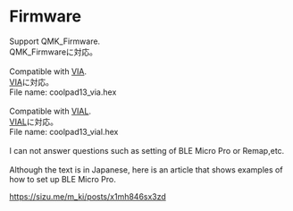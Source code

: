 # Firmware

Support QMK_Firmware.
<br>
QMK_Firmwareに対応。
<br>
<br>
Compatible with [VIA](https://usevia.app/).
<br>
[VIA](https://usevia.app/)に対応。
<br>
File name: coolpad13_via.hex
<br>
<br>
Compatible with [VIAL](https://get.vial.today/).
<br>
[VIAL](https://get.vial.today/)に対応。
<br>
File name: coolpad13_vial.hex
<br>
<br>
I can not answer questions such as setting of BLE Micro Pro or Remap,etc.
<br>
<br>
Although the text is in Japanese, here is an article that shows examples of how to set up BLE Micro Pro.
<br>

https://sizu.me/m_ki/posts/x1mh846sx3zd
